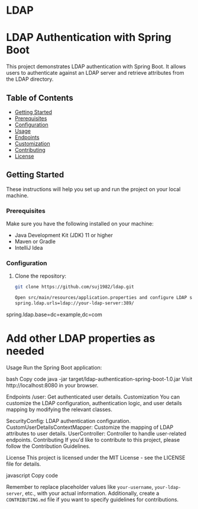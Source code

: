 # LDAP
# LDAP Authentication with Spring Boot

This project demonstrates LDAP authentication with Spring Boot. It allows users to authenticate against an LDAP server and retrieve attributes from the LDAP directory.

## Table of Contents
- [Getting Started](#getting-started)
- [Prerequisites](#prerequisites)
- [Configuration](#configuration)
- [Usage](#usage)
- [Endpoints](#endpoints)
- [Customization](#customization)
- [Contributing](#contributing)
- [License](#license)

## Getting Started

These instructions will help you set up and run the project on your local machine.

### Prerequisites

Make sure you have the following installed on your machine:

- Java Development Kit (JDK) 11 or higher
- Maven or Gradle
- IntelliJ Idea

### Configuration

1. Clone the repository:

   ```bash
   git clone https://github.com/suj1982/ldap.git

   Open src/main/resources/application.properties and configure LDAP settings:
   spring.ldap.urls=ldap://your-ldap-server:389/
spring.ldap.base=dc=example,dc=com
# Add other LDAP properties as needed

Usage
Run the Spring Boot application:

bash
Copy code
java -jar target/ldap-authentication-spring-boot-1.0.jar
Visit http://localhost:8080 in your browser.

Endpoints
/user: Get authenticated user details.
Customization
You can customize the LDAP configuration, authentication logic, and user details mapping by modifying the relevant classes.

SecurityConfig: LDAP authentication configuration.
CustomUserDetailsContextMapper: Customize the mapping of LDAP attributes to user details.
UserController: Controller to handle user-related endpoints.
Contributing
If you'd like to contribute to this project, please follow the Contribution Guidelines.

License
This project is licensed under the MIT License - see the LICENSE file for details.

javascript
Copy code

Remember to replace placeholder values like `your-username`, `your-ldap-server`, etc., with your actual information. Additionally, create a `CONTRIBUTING.md` file if you want to specify guidelines for contributions.
